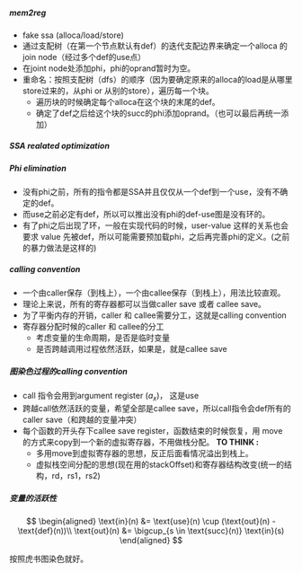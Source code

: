 ##### mem2reg

- fake ssa (alloca/load/store)
- 通过支配树（在第一个节点默认有def）的迭代支配边界来确定一个alloca 的join node（经过多个def的use点）
- 在joint node处添加phi，phi的oprand暂时为空。
- 重命名：按照支配树（dfs）的顺序（因为要确定原来的alloca的load是从哪里store过来的，从phi or 从别的store），遍历每一个块。
  - 遍历块的时候确定每个alloca在这个块的末尾的def。
  - 确定了def之后给这个块的succ的phi添加oprand。（也可以最后再统一添加）

##### SSA realated optimization

##### Phi elimination
- 没有phi之前，所有的指令都是SSA并且仅仅从一个def到一个use，没有不确定的def。
- 而use之前必定有def，所以可以推出没有phi的def-use图是没有环的。
- 有了phi之后出现了环，一般在实现代码的时候，user-value 这样的关系也会要求 value 先被def，所以可能需要预加载phi，之后再完善phi的定义。(之前的暴力做法是这样的)

##### calling convention
- 一个由caller保存（到栈上），一个由callee保存（到栈上），用法比较直观。
- 理论上来说，所有的寄存器都可以当做caller save 或者 callee save。
- 为了平衡内存的开销，caller 和 callee需要分工，这就是calling convention
- 寄存器分配时候的caller 和 callee的分工
  - 考虑变量的生命周期，是否是临时变量
  - 是否跨越调用过程依然活跃，如果是，就是callee save

##### 图染色过程的calling convention
- call 指令会用到argument register ($a_x$)， 这是use
- 跨越call依然活跃的变量，希望全部是callee save，所以call指令会def所有的caller save（和跨越的变量冲突）
- 每个函数的开头存下callee save register，函数结束的时候恢复，用 move 的方式来copy到一个新的虚拟寄存器，不用做栈分配。
**TO THINK :**
  - 多用move到虚拟寄存器的思想，反正后面看情况溢出到栈上。
  - 虚拟栈空间分配的思想(现在用的stackOffset)和寄存器结构改变(统一的结构，rd，rs1，rs2)

##### 变量的活跃性

$$
\begin{aligned}
\text{in}(n) &= \text{use}(n) \cup (\text{out}(n) - \text{def}(n))\\
\text{out}(n) &= \bigcup_{s \in \text{succ}(n)} \text{in}(s)
\end{aligned}
$$

按照虎书图染色就好。